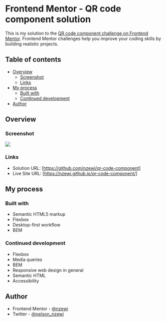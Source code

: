# Frontend Mentor - QR code component solution

This is my solution to the [QR code component challenge on Frontend Mentor](https://www.frontendmentor.io/challenges/qr-code-component-iux_sIO_H). Frontend Mentor challenges help you improve your coding skills by building realistic projects. 

## Table of contents

- [Overview](#overview)
  - [Screenshot](#screenshot)
  - [Links](#links)
- [My process](#my-process)
  - [Built with](#built-with)
  - [Continued development](#continued-development)
- [Author](#author)


## Overview

### Screenshot

![](./images/screenshot-of-my-qr-code-project.pngscreenshot.jpg)

### Links

- Solution URL: [https://github.com/nzewi/qr-code-component]
- Live Site URL: [https://nzewi.github.io/qr-code-component/]

## My process

### Built with

- Semantic HTML5 markup
- Flexbox
- Desktop-first workflow
- BEM


### Continued development
- Flexbox
- Media queries
- BEM
- Responsive web design in general
- Semantic HTML
- Accessibility


## Author

- Frontend Mentor - [@nzewi](https://www.frontendmentor.io/profile/nzewi)
- Twitter - [@nelson_nzewi](https://www.twitter.com/nelson_nzewi)

